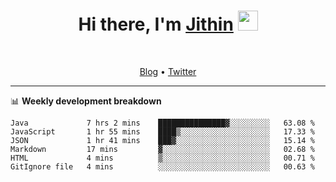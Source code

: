 <h1 align="center">Hi there, I'm <a href="https://jithset.github.io/" target="_blank">Jithin</a> <img
src="https://github.com/blackcater/blackcater/raw/main/images/Hi.gif" height="32" /></h1>

<br />

<p align="center">
  <a href="https://jithset.github.io">Blog</a> •
  <a href="https://twitter.com/jithset">Twitter</a>
</p>

---

📊 **Weekly development breakdown**

<!--START_SECTION:waka-->

```text
Java             7 hrs 2 mins    ███████████████▓░░░░░░░░░   63.08 %
JavaScript       1 hr 55 mins    ████▒░░░░░░░░░░░░░░░░░░░░   17.33 %
JSON             1 hr 41 mins    ███▓░░░░░░░░░░░░░░░░░░░░░   15.14 %
Markdown         17 mins         ▓░░░░░░░░░░░░░░░░░░░░░░░░   02.68 %
HTML             4 mins          ▒░░░░░░░░░░░░░░░░░░░░░░░░   00.71 %
GitIgnore file   4 mins          ░░░░░░░░░░░░░░░░░░░░░░░░░   00.63 %
```

<!--END_SECTION:waka-->

